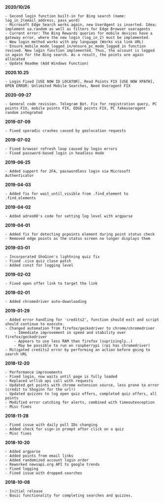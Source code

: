 **2020/10/26**
    
    - Second login function built-in for Bing search (name: log_in_2(email_address, pass_word)
    - Microsoft Edge Search works again, new UserAgent is inserted. Idea: implement ua.random as well as filters for Edge Browser useragents
    - Current error: The Bing Rewards queries for mobile devices have a gateway error, where the new login (log_in_2) must be implemented.
    - New login method works with any language (Works via link URL)
    - Ensure_mobile_mode_logged_in/ensure_pc_mode_logged_in function revised. New login function implemented. Thus, the account is logged in again for the Bing search. As a result, the points are again allocated
    - Update Readme (Add Windows Function)

**2020.10.25**

    - Login Fixed [USE NOW ID LOCATOR], Read Points FIX [USE NOW XPATH], OPEN ERROR: Unlimited Mobile Searches, Need Useragent FIX

**2020-09-27**

    - General code revision. Telegram Bot. Fix for registration query, PC points FIX, mobile points FIX, EDGE points FIX, PC fakeuseragent random integrated

**2019-07-09**

    - Fixed sporadic crashes caused by geolocation requests

**2019-07-02**

    - Fixed browser refresh loop caused by login errors
    - Fixed password-based login in headless mode

**2019-06-25**

    - Added support for 2FA, passwordless login via Microsoft Authenticator

**2019-04-03**

    - Added fix for wait_until_visible from .find_element to .find_elements

**2019-04-02**

    - Added adreo00's code for setting log level with argparse

**2019-04-01**

    - Added fix for detecting pcpoints element during point status check
    - Removed edge points as the status screen no longer displays them

**2019-03-01**

    - Incorporated ShoGinn's lightning quiz fix
    - Fixed .cico quiz close patch
    - Added const for logging level

**2019-02-02**

    - Fixed open offer link to target the link

**2019-02-01**

    - Added chromedriver auto-downloading

**2019-01-29**

    - Added error handling for 'credits2', function should exit and script should continue to execute.
    - Changed automation from firefox/geckodriver to chrome/chromedriver
        - Immediate improvement in speed and stability over firefox/geckodriver
        - Appears to use less RAM than firefox (suprisingly..)
        - May be possible to run on raspberrypi (rpi has chromedriver)
    - Mitigated credits2 error by performing an action before going to search URL

**2018-12-20**

    - Performance improvements
    - Fixed login, now waits until page is fully loaded
    - Replaced urllib api call with requests
    - Updated get points with chrome extension source, less prone to error (credit to Shoginn for the url!)
    - Updated quizzes to log open quiz offers, completed quiz offers, all points
    - Modified error catching for alerts, combined with timeoutexception
    - Misc fixes

**2018-11-28**

    - Fixed issue with daily poll IDs changing
    - Added check for sign-in prompt after click on a quiz
    - Misc fixes

**2018-10-20**

    - Added argparse
    - Added points from email links
    - Added randomized account login order
    - Reworked newsapi.org API to google trends
    - Fixed logging
    - Fixed issue with dropped searches

**2018-10-08**

    - Initial release
    - Basic functionality for completing searches and quizzes.
